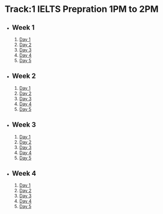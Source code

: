 # Track:1 IELTS Prepration 1PM to 2PM

- ## Week 1

   1. [Day 1](https://www.facebook.com/iCodeguru/videos/7692353210868494)
   2. [Day 2](https://www.facebook.com/iCodeguru/videos/1808233099711864)
   3. [Day 3](https://www.facebook.com/iCodeguru/videos/1029268772031640)
   4. [Day 4](https://www.facebook.com/iCodeguru/videos/1195852961621673)
   5. [Day 5](https://www.facebook.com/iCodeguru/videos/448635768178555)

- ## Week 2

   1. [Day 1](https://www.facebook.com/iCodeguru/videos/848936664024060)
   2. [Day 2](https://www.facebook.com/iCodeguru/videos/1767100627155827)
   3. [Day 3](https://www.facebook.com/iCodeguru/videos/833621825572996)
   4. [Day 4](https://www.facebook.com/iCodeguru/videos/1847336385795038)
   5. [Day 5](https://www.facebook.com/iCodeguru/videos/505285602254663)

- ## Week 3

   1. [Day 1](https://www.facebook.com/watch/?v=859934959128499)
   2. [Day 2](https://www.facebook.com/watch/?v=7998779056900140)
   3. [Day 3](https://www.facebook.com/iCodeguru/videos/837031805181906)
   4. [Day 4](https://www.facebook.com/watch/?v=888843893164332)
   5. [Day 5](https://www.facebook.com/iCodeguru/videos/1914757112284314)

- ## Week 4

   1. [Day 1](https://www.facebook.com/watch/?v=511136188368242)
   2. [Day 2](https://www.facebook.com/watch/?v=534898045607737)
   3. [Day 3](https://www.facebook.com/watch/?v=504140712476905)
   4. [Day 4](https://www.facebook.com/watch/?v=8611952162190063)
   5. [Day 5](https://www.facebook.com/iCodeguru/videos/1239038607528207)

<!-- - ## Week 5

   1. [Day 1](https://www.facebook.com/iCodeguru/videos/1429620771039458)
   2. Day 2 [Part 1](https://www.facebook.com/iCodeguru/videos/396531349952165) [Part 2](https://www.facebook.com/iCodeguru/videos/1397931134928800)
   3. [Day 3](https://www.facebook.com/iCodeguru/videos/529237549691102)
   4. [Day 4](https://www.facebook.com/watch/?v=1262293488236236)
   5. [Day 5](https://www.facebook.com/iCodeguru/videos/1027147062537351) -->

<!-- - ## Week 

   1. [Day 1]()
   2. [Day 2]()
   3. [Day 3]()
   4. [Day 4]()
   5. [Day 5]() -->

<!-- - ## Week 

   1. [Day 1]()
   2. [Day 2]()
   3. [Day 3]()
   4. [Day 4]()
   5. [Day 5]() -->